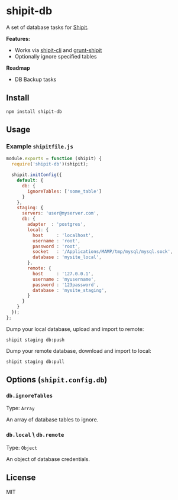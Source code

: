 # shipit-db

A set of database tasks for [Shipit](https://github.com/shipitjs/shipit).

**Features:**

- Works via [shipit-cli](https://github.com/shipitjs/shipit) and [grunt-shipit](https://github.com/shipitjs/grunt-shipit)
- Optionally ignore specified tables

**Roadmap**

- DB Backup tasks

## Install

```
npm install shipit-db
```

## Usage

### Example `shipitfile.js`

```js
module.exports = function (shipit) {
  require('shipit-db')(shipit);

  shipit.initConfig({
    default: {
      db: {
        ignoreTables: ['some_table']
      }
    },
    staging: {
      servers: 'user@myserver.com',
      db: {
        adapter  : 'postgres',
        local: {
          host     : 'localhost',
          username : 'root',
          password : 'root',
          socket   : '/Applications/MAMP/tmp/mysql/mysql.sock',
          database : 'mysite_local',
        },
        remote: {
          host     : '127.0.0.1',
          username : 'myusername',
          password : '123password',
          database : 'mysite_staging',
        }
      }
    }
  });
};
```

Dump your local database, upload and import to remote:

```
shipit staging db:push
```

Dump your remote database, download and import to local:

```
shipit staging db:pull
```

## Options (`shipit.config.db`)

### `db.ignoreTables`

Type: `Array`

An array of database tables to ignore.

### `db.local` \ `db.remote`

Type: `Object`

An object of database credentials.

## License

MIT
